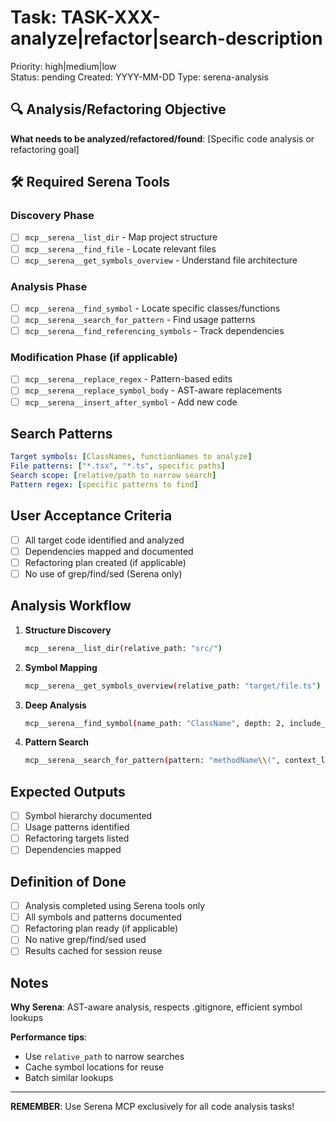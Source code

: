 # Task: TASK-XXX-analyze|refactor|search-description
Priority: high|medium|low  
Status: pending
Created: YYYY-MM-DD
Type: serena-analysis

## 🔍 Analysis/Refactoring Objective
**What needs to be analyzed/refactored/found**:
[Specific code analysis or refactoring goal]

## 🛠️ Required Serena Tools

### Discovery Phase
- [ ] `mcp__serena__list_dir` - Map project structure
- [ ] `mcp__serena__find_file` - Locate relevant files
- [ ] `mcp__serena__get_symbols_overview` - Understand file architecture

### Analysis Phase  
- [ ] `mcp__serena__find_symbol` - Locate specific classes/functions
- [ ] `mcp__serena__search_for_pattern` - Find usage patterns
- [ ] `mcp__serena__find_referencing_symbols` - Track dependencies

### Modification Phase (if applicable)
- [ ] `mcp__serena__replace_regex` - Pattern-based edits
- [ ] `mcp__serena__replace_symbol_body` - AST-aware replacements
- [ ] `mcp__serena__insert_after_symbol` - Add new code

## Search Patterns
```yaml
Target symbols: [ClassNames, functionNames to analyze]
File patterns: ["*.tsx", "*.ts", specific paths]
Search scope: [relative/path to narrow search]
Pattern regex: [specific patterns to find]
```

## User Acceptance Criteria
- [ ] All target code identified and analyzed
- [ ] Dependencies mapped and documented
- [ ] Refactoring plan created (if applicable)
- [ ] No use of grep/find/sed (Serena only)

## Analysis Workflow
1. **Structure Discovery**
   ```bash
   mcp__serena__list_dir(relative_path: "src/")
   ```

2. **Symbol Mapping**
   ```bash
   mcp__serena__get_symbols_overview(relative_path: "target/file.ts")
   ```

3. **Deep Analysis**
   ```bash
   mcp__serena__find_symbol(name_path: "ClassName", depth: 2, include_body: true)
   ```

4. **Pattern Search**
   ```bash
   mcp__serena__search_for_pattern(pattern: "methodName\\(", context_lines: 3)
   ```

## Expected Outputs
- [ ] Symbol hierarchy documented
- [ ] Usage patterns identified
- [ ] Refactoring targets listed
- [ ] Dependencies mapped

## Definition of Done
- [ ] Analysis completed using Serena tools only
- [ ] All symbols and patterns documented
- [ ] Refactoring plan ready (if applicable)
- [ ] No native grep/find/sed used
- [ ] Results cached for session reuse

## Notes
**Why Serena**: AST-aware analysis, respects .gitignore, efficient symbol lookups

**Performance tips**: 
- Use `relative_path` to narrow searches
- Cache symbol locations for reuse
- Batch similar lookups

---
**REMEMBER**: Use Serena MCP exclusively for all code analysis tasks!